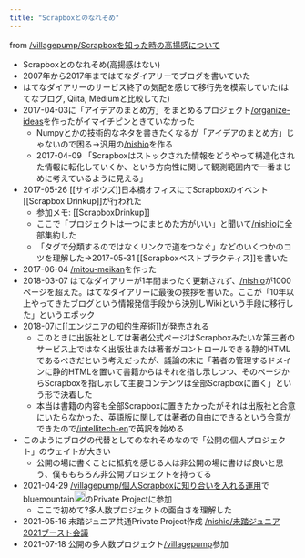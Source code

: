 ```yaml
---
title: "Scrapboxとのなれそめ"
---
```


from [/villagepump/Scrapboxを知った時の高揚感について](https://scrapbox.io/villagepump/Scrapboxを知った時の高揚感について)
- Scrapboxとのなれそめ(高揚感はない)
- 2007年から2017年まではてなダイアリーでブログを書いていた
- はてなダイアリーのサービス終了の気配を感じて移行先を模索していた(はてなブログ, Qiita, Mediumと比較してた)
- 2017-04-03に「アイデアのまとめ方」をまとめるプロジェクト[/organize-ideas](https://scrapbox.io/organize-ideas)を作ったがイマイチピンときていなかった
    - Numpyとかの技術的なネタを書きたくなるが「アイデアのまとめ方」じゃないので困る→汎用の[/nishio](https://scrapbox.io/nishio)を作る
    - 2017-04-09 「Scrapboxはストックされた情報をどうやって構造化された情報に転化していくか、という方向性に関して観測範囲内で一番まじめに考えているように見える」
- 2017-05-26 [[サイボウズ]]日本橋オフィスにてScrapboxのイベント[[Scrapbox Drinkup]]が行われた
    - 参加メモ: [[ScrapboxDrinkup]]
    - ここで「プロジェクトは一つにまとめた方がいい」と聞いて[/nishio](https://scrapbox.io/nishio)に全部集約した
    - 「タグで分類するのではなくリンクで道をつなぐ」などのいくつかのコツを理解した→2017-05-31 [[Scrapboxベストプラクティス]]を書いた
- 2017-06-04 [/mitou-meikan](https://scrapbox.io/mitou-meikan)を作った
- 2018-03-07 はてなダイアリーが1年間まったく更新されず、[/nishio](https://scrapbox.io/nishio)が1000ページを超えた。はてなダイアリーに最後の挨拶を書いた。ここが「10年以上やってきたブログという情報発信手段から決別しWikiという手段に移行した」というエポック
- 2018-07に[[エンジニアの知的生産術]]が発売される
    - このときに出版社としては著者公式ページはScrapboxみたいな第三者のサービス上ではなく出版社または著者がコントロールできる静的HTMLであるべきだという考えだったが、議論の末に「著者の管理するドメインに静的HTMLを置いて書籍からはそれを指し示しつつ、そのページからScrapboxを指し示して主要コンテンツは全部Scrapboxに置く」という形で決着した
    - 本当は書籍の内容も全部Scrapboxに置きたかったがそれは出版社と合意にいたらなかった、英語版に関しては著者の自由にできるという合意ができたので[/intellitech-en](https://scrapbox.io/intellitech-en)で英訳を始める
- このようにブログの代替としてのなれそめなので「公開の個人プロジェクト」のウェイトが大きい
    - 公開の場に書くことに抵抗を感じる人は非公開の場に書けば良いと思う、僕ももちろん非公開プロジェクトを持ってる
- 2021-04-29 [/villagepump/個人Scrapboxに知り合いを入れる運用](https://scrapbox.io/villagepump/個人Scrapboxに知り合いを入れる運用)でbluemountain<img src='https://scrapbox.io/api/pages/villagepump/bluemountain/icon' alt='/villagepump/bluemountain.icon' height="19.5"/>のPrivate Projectに参加
    - ここで初めて?多人数プロジェクトの面白さを理解した
- 2021-05-16 未踏ジュニア共通Private Project作成 [/nishio/未踏ジュニア2021ブースト会議](https://scrapbox.io/nishio/未踏ジュニア2021ブースト会議)
- 2021-07-18 公開の多人数プロジェクト[/villagepump](https://scrapbox.io/villagepump)参加

